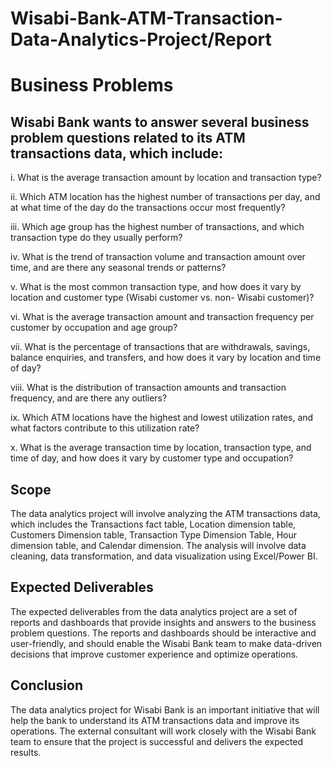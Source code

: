 # Wisabi-Bank-ATM-Transaction-Data-Analytics-Project/Report
# Business Problems
## Wisabi Bank wants to answer several business problem questions related to its ATM transactions data, which include:
i.	What is the average transaction amount by location and transaction type?

ii.	Which ATM location has the highest number of transactions per day, and at what time of the day do the transactions occur 
    most frequently?
    
iii. Which age group has the highest number of transactions, and which transaction type do they usually perform?

iv.	What is the trend of transaction volume and transaction amount over time, and are there any seasonal trends or patterns?

v.	What is the most common transaction type, and how does it vary by location and customer type (Wisabi customer vs. non- 
    Wisabi customer)?
    
vi.	What is the average transaction amount and transaction frequency per customer by occupation and age group?

vii.	What is the percentage of transactions that are withdrawals, savings, balance enquiries, and transfers, and how does 
        it vary by location and time of day?
        
viii.	What is the distribution of transaction amounts and transaction frequency, and are there any outliers?

ix.	Which ATM locations have the highest and lowest utilization rates, and what factors contribute to this utilization rate?

x.	What is the average transaction time by location, transaction type, and time of day, and how does it vary by customer 
    type and occupation?

## Scope
The data analytics project will involve analyzing the ATM transactions data, which includes the Transactions fact table, Location dimension table, Customers Dimension table, Transaction Type Dimension Table, Hour dimension table, and Calendar dimension. The analysis will involve data cleaning, data transformation, and data visualization using Excel/Power BI.



## Expected Deliverables
The expected deliverables from the data analytics project are a set of reports and dashboards that provide insights and answers to the business problem questions. The reports and dashboards should be interactive and user-friendly, and should enable the Wisabi Bank team to make data-driven decisions that improve customer experience and optimize operations.

## Conclusion
The data analytics project for Wisabi Bank is an important initiative that will help the bank to understand its ATM transactions data and improve its operations. The external consultant will work closely with the Wisabi Bank team to ensure that the project is successful and delivers the expected results.

